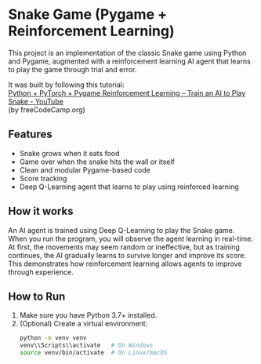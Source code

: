 # Snake Game (Pygame + Reinforcement Learning)

This project is an implementation of the classic Snake game using Python and Pygame,
augmented with a reinforcement learning AI agent that learns to play the game through trial and error.

It was built by following this tutorial:  
[Python + PyTorch + Pygame Reinforcement Learning – Train an AI to Play Snake - YouTube](https://www.youtube.com/watch?v=L8ypSXwyBds)  
(by freeCodeCamp.org)

## Features

- Snake grows when it eats food
- Game over when the snake hits the wall or itself
- Clean and modular Pygame-based code
- Score tracking
- Deep Q-Learning agent that learns to play using reinforced learning

## How it works

An AI agent is trained using Deep Q-Learning to play the Snake game. When you run the program,
you will observe the agent learning in real-time. At first, the movements may seem random or ineffective, 
but as training continues, the AI gradually learns to survive longer and improve its score. 
This demonstrates how reinforcement learning allows agents to improve through experience.

## How to Run

1. Make sure you have Python 3.7+ installed.
2. (Optional) Create a virtual environment:
   ```bash
   python -m venv venv
   venv\\Scripts\\activate   # On Windows
   source venv/bin/activate  # On Linux/macOS
